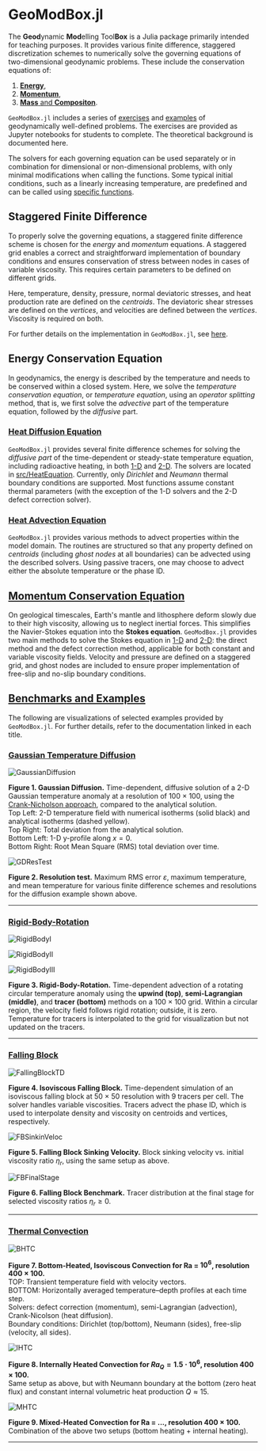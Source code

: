 # GeoModBox.jl

The **Geod**ynamic **Mod**elling Tool**Box** is a Julia package primarily intended for teaching purposes. It provides various finite difference, staggered discretization schemes to numerically solve the governing equations of two-dimensional geodynamic problems. These include the conservation equations of:

1) [**Energy**](./man/DiffMain.md), 
2) [**Momentum**](./man/MomentumMain.md), 
3) [**Mass** and **Compositon**](./man/AdvectMain.md). 

`GeoModBox.jl` includes a series of [exercises](https://github.com/GeoSci-FFM/GeoModBox.jl/blob/main/exercises/) and [examples](./man/Examples.md) of geodynamically well-defined problems. The exercises are provided as Jupyter notebooks for students to complete. The theoretical background is documented here.

The solvers for each governing equation can be used separately or in combination for dimensional or non-dimensional problems, with only minimal modifications when calling the functions. Some typical initial conditions, such as a linearly increasing temperature, are predefined and can be called using [specific functions](./man/Ini.md).

## Staggered Finite Difference

To properly solve the governing equations, a staggered finite difference scheme is chosen for the *energy* and *momentum* equations. A staggered grid enables a correct and straightforward implementation of boundary conditions and ensures conservation of stress between nodes in cases of variable viscosity. This requires certain parameters to be defined on different grids.

Here, temperature, density, pressure, normal deviatoric stresses, and heat production rate are defined on the *centroids*. The deviatoric shear stresses are defined on the *vertices*, and velocities are defined between the *vertices*. Viscosity is required on both.

For further details on the implementation in `GeoModBox.jl`, see [here](./man/GESolution.md).

## Energy Conservation Equation

In geodynamics, the energy is described by the temperature and needs to be conserved within a closed system. Here, we solve the *temperature conservation equation*, or *temperature equation*, using an *operator splitting* method, that is, we first solve the *advective* part of the temperature equation, followed by the *diffusive* part. 

### [Heat Diffusion Equation](./man/DiffMain.md)

`GeoModBox.jl` provides several finite difference schemes for solving the *diffusive part* of the time-dependent or steady-state temperature equation, including radioactive heating, in both [1-D](./man/DiffOneD.md) and [2-D](./man/DiffTwoD.md). The solvers are located in [src/HeatEquation](https://github.com/GeoSci-FFM/GeoModBox.jl/blob/main/src/HeatEquation/). Currently, only *Dirichlet* and *Neumann* thermal boundary conditions are supported. Most functions assume constant thermal parameters (with the exception of the 1-D solvers and the 2-D defect correction solver).

### [Heat Advection Equation](./man/AdvectMain.md)

```GeoModBox.jl``` provides various methods to advect properties within the model domain. The routines are structured so that any property defined on *centroids* (including *ghost nodes* at all boundaries) can be advected using the described solvers. Using passive tracers, one may choose to advect either the absolute temperature or the phase ID.

## [Momentum Conservation Equation](./man/MomentumMain.md)

On geological timescales, Earth's mantle and lithosphere deform slowly due to their high viscosity, allowing us to neglect inertial forces. This simplifies the Navier-Stokes equation into the **Stokes equation**. `GeoModBox.jl` provides two main methods to solve the Stokes equation in [1-D](./man/MomentumOneD.md) and [2-D](./man/MomentumTwoD.md): the direct method and the defect correction method, applicable for both constant and variable viscosity fields. Velocity and pressure are defined on a staggered grid, and ghost nodes are included to ensure proper implementation of free-slip and no-slip boundary conditions. 

## [Benchmarks and Examples](./man/Examples.md)

The following are visualizations of selected examples provided by `GeoModBox.jl`. For further details, refer to the documentation linked in each title.

### [Gaussian Temperature Diffusion](./man/examples/GaussianDiffusion2D.md)

![GaussianDiffusion](./assets/Gaussian_Diffusion_CNA_nx_100_ny_100.gif)

**Figure 1. Gaussian Diffusion.** Time-dependent, diffusive solution of a 2-D Gaussian temperature anomaly at a resolution of 100 × 100, using the [Crank-Nicholson approach](https://github.com/GeoSci-FFM/GeoModBox.jl/blob/main/src/HeatEquation/2Dsolvers.jl), compared to the analytical solution.  
Top Left: 2-D temperature field with numerical isotherms (solid black) and analytical isotherms (dashed yellow).  
Top Right: Total deviation from the analytical solution.  
Bottom Left: 1-D y-profile along $x = 0$.  
Bottom Right: Root Mean Square (RMS) total deviation over time.

![GDResTest](./assets/Gaussian_ResTest.png)

**Figure 2. Resolution test.** Maximum RMS error $\varepsilon$, maximum temperature, and mean temperature for various finite difference schemes and resolutions for the diffusion example shown above.

---

### [Rigid-Body-Rotation](./man/examples/Advection2D.md)

![RigidBodyI](./assets/2D_advection_circle_RigidBody_upwind_100_100_nth_1.gif)

![RigidBodyII](./assets/2D_advection_circle_RigidBody_semilag_100_100_nth_1.gif)

![RigidBodyIII](./assets/2D_advection_circle_RigidBody_tracers_100_100_nth_1.gif)

**Figure 3. Rigid-Body-Rotation.** Time-dependent advection of a rotating circular temperature anomaly using the **upwind (top)**, **semi-Lagrangian (middle)**, and **tracer (bottom)** methods on a 100 × 100 grid. Within a circular region, the velocity field follows rigid rotation; outside, it is zero. Temperature for tracers is interpolated to the grid for visualization but not updated on the tracers.

---

### [Falling Block](./man/examples/FallingBlockBenchmark.md)

![FallingBlockTD](./assets/Falling_block_ηr_0.0_tracers.gif)

**Figure 4. Isoviscous Falling Block.** Time-dependent simulation of an isoviscous falling block at 50 × 50 resolution with 9 tracers per cell. The solver handles variable viscosities. Tracers advect the phase ID, which is used to interpolate density and viscosity on centroids and vertices, respectively.

![FBSinkinVeloc](./assets/FallingBlock_SinkingVeloc_tracers.png)

**Figure 5. Falling Block Sinking Velocity.** Block sinking velocity vs. initial viscosity ratio $\eta_r$, using the same setup as above. 

![FBFinalStage](./assets/FallingBlock_FinalStage_tracers.png)

**Figure 6. Falling Block Benchmark.** Tracer distribution at the final stage for selected viscosity ratios $\eta_r \ge 0$.

---

### [Thermal Convection](./man/examples/MixedHeatedConvection.md)

![BHTC](./assets/Bottom_Heated_1.0e6_400_100_lineara.gif)

**Figure 7. Bottom-Heated, Isoviscous Convection for Ra = $10^6$, resolution 400 × 100.**  
TOP: Transient temperature field with velocity vectors.  
BOTTOM: Horizontally averaged temperature–depth profiles at each time step.  
Solvers: defect correction (momentum), semi-Lagrangian (advection), Crank-Nicolson (heat diffusion).  
Boundary conditions: Dirichlet (top/bottom), Neumann (sides), free-slip (velocity, all sides).

![IHTC](./assets/Internally_Heated_1.0e6_400_100_lineara.gif)

**Figure 8. Internally Heated Convection for $Ra_Q = 1.5 \cdot 10^6$, resolution 400 × 100.**  
Same setup as above, but with Neumann boundary at the bottom (zero heat flux) and constant internal volumetric heat production $Q \approx 15$.

![MHTC](./assets/Mixed_Heated_1.0e6_400_100_lineara.gif)

**Figure 9. Mixed-Heated Convection for Ra = $...$, resolution 400 × 100.**  
Combination of the above two setups (bottom heating + internal heating).

------------------